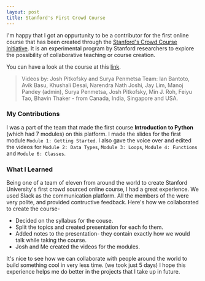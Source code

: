 ```yaml
---
layout: post
title: Stanford's First Crowd Course
---
```


I'm happy that I got an oppurtunity to be a contributor for the first online course that has been created through the [Stanford's Crowd Course Initiative](http://crowdcourse.stanford.edu/index.html). It is an experimental program by Stanford researchers to explore the possibility of collaborative teaching or course creation.

You can have a look at the course at this [link](crowdcourse.stanford.edu/courses.html).

> Videos by: Josh Pitkofsky and Surya Penmetsa
> Team: Ian Bantoto, Avik Basu, Khushali Desai, Narendra Nath Joshi, Jay Lim, Manoj Pandey (admin), Surya Penmetsa, Josh Pitkofsky, Min J. Roh, Feiyu Tao, Bhavin Thaker - from Canada, India, Singapore and USA.

### My Contributions

I was a part of the team that made the first course **Introduction to Python** (which had 7 modules) on this platform. I made the slides for the first module `Module 1: Getting Started`. I also gave the voice over and edited the videos for `Module 2: Data Types`, `Module 3: Loops`, `Module 4: Functions` and `Module 6: Classes`.

### What I Learned

Being one of a team of eleven from around the world to create Stanford University's first crowd sourced online course, I had a great experience. We used Slack as the communication platform. All the members of the were very polite, and provided contructive feedback. Here's how we collaborated to create the course-

* Decided on the syllabus for the couse.
* Split the topics and created presentation for each fo them.
* Added notes to the presentation- they contain exactly how we would talk while taking the course.
* Josh and Me created the videos for the modules.

It's nice to see how we can collaborate with people around the world to build something cool in very less time. (we took just 5 days) I hope this experience helps me do better in the projects that I take up in future.

